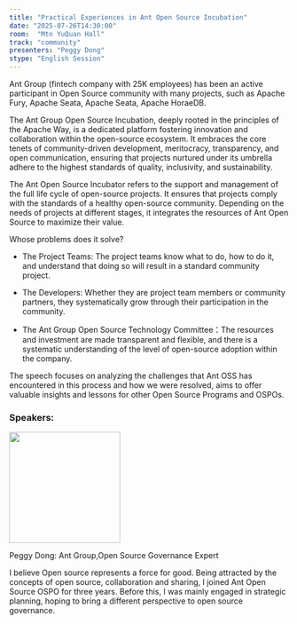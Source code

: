 ```yaml
---
title: "Practical Experiences in Ant Open Source Incubation"
date: "2025-07-26T14:30:00"
room:  "Mtn YuQuan Hall"
track: "community"
presenters: "Peggy Dong"
stype: "English Session"
---
```


Ant Group (fintech company with 25K employees) has been an active participant in Open Source community with many projects, such as Apache Fury, Apache Seata, Apache Seata, Apache HoraeDB.

The Ant Group Open Source Incubation, deeply rooted in the principles of the Apache Way, is a dedicated platform fostering innovation and collaboration within the open-source ecosystem. It embraces the core tenets of community-driven development, meritocracy, transparency, and open communication, ensuring that projects nurtured under its umbrella adhere to the highest standards of quality, inclusivity, and sustainability.

The Ant Open Source Incubator refers to the support and management of the full life cycle of open-source projects. It ensures that projects comply with the standards of a healthy open-source community. Depending on the needs of projects at different stages, it integrates the resources of Ant Open Source to maximize their value.

Whose problems does it solve?

- The Project Teams: The project teams know what to do, how to do it, and understand that doing so will result in a standard community project.

- The Developers: Whether they are project team members or community partners, they systematically grow through their participation in the community.

- The Ant Group Open Source Technology Committee：The resources and investment are made transparent and flexible, and there is a systematic understanding of the level of open-source adoption within the company.

The speech focuses on analyzing the challenges that Ant OSS has encountered in this process and how we were resolved, aims to offer valuable insights and lessons for other Open Source Programs and OSPOs.

### Speakers:


<img src="https://sessionize.com/image/f673-400o400o1-4VK35jwN6xiau6NkXpBJPD.png" width="200" /><br/>

Peggy Dong: Ant Group,Open Source Governance Expert

I believe  Open source represents a force for good. Being attracted by the concepts of open source, collaboration and sharing, I joined Ant Open Source OSPO for three years. Before this, I was mainly engaged in strategic planning, hoping to bring a different perspective to open source governance.